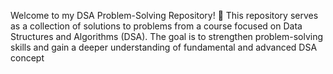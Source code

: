 Welcome to my DSA Problem-Solving Repository! 🚀
This repository serves as a collection of solutions to problems from a course focused on Data Structures and Algorithms (DSA). The goal is to strengthen problem-solving skills and gain a deeper understanding of fundamental and advanced DSA concept
